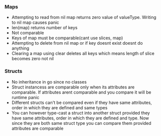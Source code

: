 ### Maps
- Attempting to read from nil map returns zero value of valueType. Writing to nil map causes panic
- len(map) returns number of keys
- Not comparable
- Keys of map must be comparable(cant use slices, map)
- Attempting to delete from nil map or if key doesnt exist doesnt do anything
- Clearing a map using clear deletes all keys which means length of slice becomes zero not nil

### Structs
- No inheritance in go since no classes
- Struct instancess are comparable only when its attributes are comparable. If attributes arent comparable and you compare it will be runtime panic
- Different structs can't be compared even if they have same attributes, order in which they are defined and same types
- You can however type-cast a struct into another struct provided they have same attributes, order in which they are defined and type. Now since they are both same struct type you can compare them provided attributes are comparable